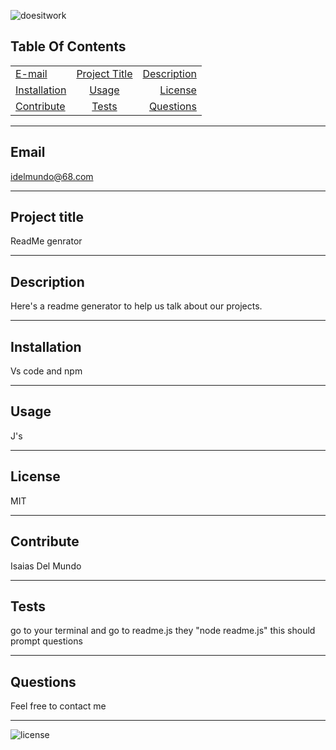 
   
  
![doesitwork](https://media.giphy.com/media/llmt0NIRNKROwVs7SS/giphy.gif)
  
  ## Table Of Contents
  |   |       | |
| ------------- |:-------------:| -----:|
| [E-mail](#email)| [Project Title](#Project-title)| [Description](#description)|
| [Installation](#installation)| [Usage](#usage)| [License](#license)|
| [Contribute](#contribute)| [Tests](#tests)| [Questions](#questions)|
  <hr>

  ## Email 
  idelmundo@68.com
  <hr>
      
  ## Project title 
  ReadMe genrator
  <hr>

  ## Description 
  Here's a readme generator to help us talk about our projects.
  <hr>

  ## Installation 
  Vs code and npm
  <hr>

  ## Usage 
  J's
  <hr>

  ## License 
  MIT
  <hr>

  ## Contribute
  Isaias Del Mundo 
  <hr>

  ## Tests 
  go to your terminal and go to readme.js they "node readme.js" this should prompt questions 
  <hr>

  ## Questions 
  Feel free to contact me 
  <hr>

  ![license](https://img.shields.io/badge/license-MIT-orange.svg)
        
